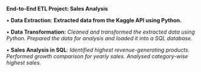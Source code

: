 **End-to-End ETL Project: Sales Analysis**

•	**Data Extraction**: 
**Extracted data from the Kaggle API using Python.**

•	**Data Transformation:**
*Cleaned and transformed the extracted data using Python.*
*Prepared the data for analysis and loaded it into a SQL database.*

•	**Sales Analysis in SQL**:
*Identified highest revenue-generating products.*
*Performed growth comparison for yearly sales.*
*Analysed category-wise highest sales.*

